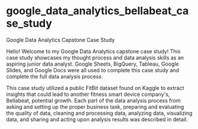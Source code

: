# google_data_analytics_bellabeat_case_study
Google Data Analytics Capstone Case Study

Hello! Welcome to my Google Data Analytics capstone case study! This case study showcases my thought process and data analysis skills as an aspiring junior data analyst. Google Sheets, BigQuery, Tableau, Google Slides, and Google Docs were all used to complete this case study and complete the full data analysis process.

This case study utilized a public FitBit dataset found on Kaggle to extract insights that could lead to another fitness smart device company's, Bellabeat, potential growth. Each part of the data analysis process from asking and setting up the proper business task, preparing and evaluating the quality of data, cleaning and processing data, analyzing data, visualizing data, and sharing and acting upon analysis results was described in detail.
